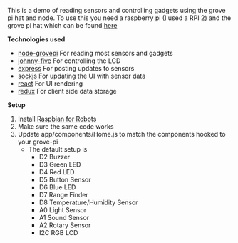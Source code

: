 This is a demo of reading sensors and controlling gadgets using the grove pi hat
and node. To use this you need a raspberry pi (I used a RPI 2) and the grove pi
hat which can be found [here](https://www.dexterindustries.com/grovepi/)

**Technologies used**
* [node-grovepi](https://www.npmjs.com/package/node-grovepi) For reading most sensors and gadgets
* [johnny-five](https://www.npmjs.com/package/johnny-five) For controlling the LCD
* [express](https://www.npmjs.com/package/express) For posting updates to sensors
* [sockjs](https://www.npmjs.com/package/sockjs) For updating the UI with sensor data
* [react](https://www.npmjs.com/package/react) For UI rendering
* [redux](https://www.npmjs.com/package/redux) For client side data storage

**Setup**
1. Install [Raspbian for Robots](https://github.com/DexterInd/GrovePi.git)
2. Make sure the same code works
3. Update app/components/Home.js to match the components hooked to your grove-pi
   * The default setup is
     * D2 Buzzer
     * D3 Green LED
     * D4 Red LED
     * D5 Button Sensor
     * D6 Blue LED
     * D7 Range Finder
     * D8 Temperature/Humidity Sensor
     * A0 Light Sensor
     * A1 Sound Sensor
     * A2 Rotary Sensor
     * I2C RGB LCD
